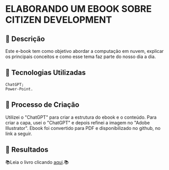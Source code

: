 # ELABORANDO UM EBOOK SOBRE CITIZEN DEVELOPMENT

## 📒 Descrição

Este e-book tem como objetivo abordar a computação em nuvem, explicar os principais conceitos e como esse tema faz parte do nosso dia a dia.

## 🤖 Tecnologias Utilizadas
 
    ChatGPT;
    Power-Point.

## 🧐 Processo de Criação
Utilizei o "ChatGPT" para criar a estrutura do ebook e o conteúdo. Para criar a capa, usei o "ChatGPT" e depois refinei a imagem no "Adobe Illustrator".
Ebook foi convertido para PDF e disponibilizado no github, no link a seguir.


## 🚀 Resultados
📚Leia o livro clicando  [aqui](https://github.com/JoaoLuizDev/lab-natty-or-not/blob/main/livro.pdf).📚
